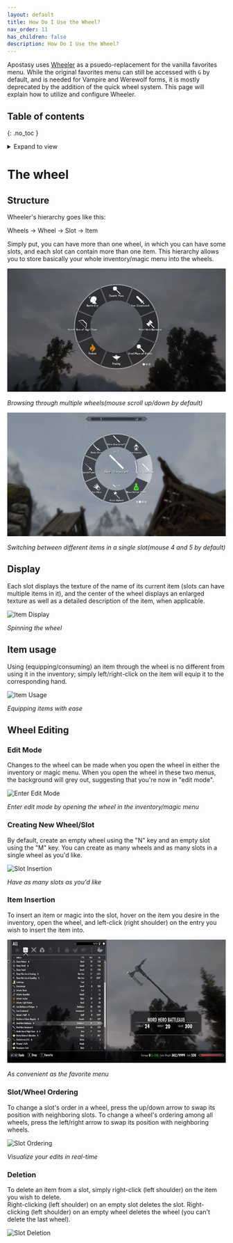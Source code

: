 ```yaml
---
layout: default
title: How Do I Use the Wheel?
nav_order: 11
has_children: false
description: How Do I Use the Wheel?
---
```


Apostasy uses [Wheeler](https://www.nexusmods.com/skyrimspecialedition/mods/97345) as a psuedo-replacement for the vanilla favorites menu. While the original favorites menu can still be accessed with `G` by default, and is needed for Vampire and Werewolf forms, it is mostly deprecated by the addition of the quick wheel system. This page will explain how to utilize and configure Wheeler.  

## Table of contents
{: .no_toc }
<details markdown="block">
  <summary>
     Expand to view
  </summary>
  {: .text-delta }
1. TOC
{:toc}
</details>

# The wheel

## Structure
Wheeler's hierarchy goes like this:

Wheels -> Wheel -> Slot -> Item

Simply put, you can have more than one wheel, in which you can have some slots, and each slot can contain more than one item. This hierarchy allows you to store basically your whole inventory/magic menu into the wheels.

![Wheel Hierarchy](https://github.com/D7ry/wheeler/blob/main/images/hierarchy_wheel.gif?raw=true)  

*Browsing through multiple wheels(mouse scroll up/down by default)*

![Slot Hierarchy](https://raw.githubusercontent.com/D7ry/wheeler/refs/heads/main/images/hierarchy_slot.gif)  

*Switching between different items in a single slot(mouse 4 and 5 by default)*

## Display
Each slot displays the texture of the name of its current item (slots can have multiple items in it), and the center of the wheel displays an enlarged texture as well as a detailed description of the item, when applicable.

![Item Display](https://raw.githubusercontent.com/D7ry/wheeler/refs/heads/main/images/item_display.gif)  

*Spinning the wheel*

## Item usage
Using (equipping/consuming) an item through the wheel is no different from using it in the inventory; simply left/right-click on the item will equip it to the corresponding hand.

![Item Usage](https://github.com/D7ry/wheeler/blob/main/images/item_usage.gif?raw=true)  

*Equipping items with ease*

## Wheel Editing

### Edit Mode

Changes to the wheel can be made when you open the wheel in either the inventory or magic menu. When you open the wheel in these two menus, the background will grey out, suggesting that you're now in "edit mode".

![Enter Edit Mode](https://github.com/D7ry/wheeler/blob/main/images/enter_edit_mode.gif?raw=true)  

*Enter edit mode by opening the wheel in the inventory/magic menu*

### Creating New Wheel/Slot

By default, create an empty wheel using the "N" key and an empty slot using the "M" key. You can create as many wheels and as many slots in a single wheel as you'd like.

![Slot Insertion](https://github.com/D7ry/wheeler/blob/main/images/slot_insertion.gif?raw=true)  

*Have as many slots as you'd like*

### Item Insertion

To insert an item or magic into the slot, hover on the item you desire in the inventory, open the wheel, and left-click (right shoulder) on the entry you wish to insert the item into.

![Item Insertion](https://github.com/D7ry/wheeler/blob/main/images/item_insertion.gif?raw=true)  

*As convenient as the favorite menu*

### Slot/Wheel Ordering
To change a slot's order in a wheel, press the up/down arrow to swap its position with neighboring slots.
To change a wheel's ordering among all wheels, press the left/right arrow to swap its position with neighboring wheels.

![Slot Ordering](https://github.com/D7ry/wheeler/blob/main/images/slot_ordering.gif?raw=true)  

*Visualize your edits in real-time*

### Deletion

To delete an item from a slot, simply right-click (left shoulder) on the item you wish to delete.  
Right-clicking (left shoulder) on an empty slot deletes the slot.
Right-clicking (left shoulder) on an empty wheel deletes the wheel (you can't delete the last wheel).

![Slot Deletion](https://github.com/D7ry/wheeler/blob/main/images/slot_deletion.gif?raw=true)  